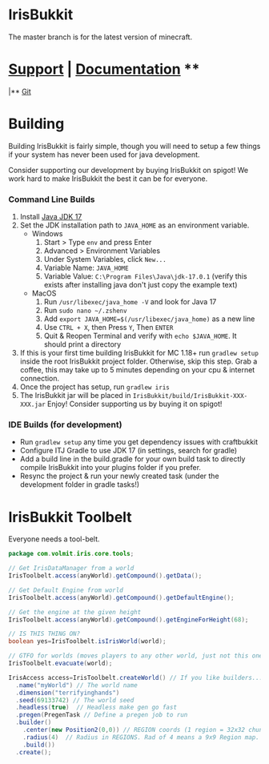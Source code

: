 # IrisBukkit

The master branch is for the latest version of minecraft.

# [Support](https://discord.gg/3xxPTpT) **|** [Documentation](https://docs.volmit.com/iris/) **
|** [Git](https://github.com/IrisDimensions)

# Building

Building IrisBukkit is fairly simple, though you will need to setup a few things if your system has never been used for
java
development.

Consider supporting our development by buying IrisBukkit on spigot! We work hard to make IrisBukkit the best it can be
for everyone.

### Command Line Builds

1. Install [Java JDK 17](https://www.oracle.com/java/technologies/javase/jdk17-archive-downloads.html)
2. Set the JDK installation path to `JAVA_HOME` as an environment variable.
    * Windows
        1. Start > Type `env` and press Enter
        2. Advanced > Environment Variables
        3. Under System Variables, click `New...`
        4. Variable Name: `JAVA_HOME`
        5. Variable Value: `C:\Program Files\Java\jdk-17.0.1` (verify this exists after installing java don't just copy
           the example text)
    * MacOS
        1. Run `/usr/libexec/java_home -V` and look for Java 17
        2. Run `sudo nano ~/.zshenv`
        3. Add `export JAVA_HOME=$(/usr/libexec/java_home)` as a new line
        4. Use `CTRL + X`, then Press `Y`, Then `ENTER`
        5. Quit & Reopen Terminal and verify with `echo $JAVA_HOME`. It should print a directory
3. If this is your first time building IrisBukkit for MC 1.18+ run `gradlew setup` inside the root IrisBukkit project
   folder.
   Otherwise, skip this step. Grab a coffee, this may take up to 5 minutes depending on your cpu & internet connection.
4. Once the project has setup, run `gradlew iris`
5. The IrisBukkit jar will be placed in `IrisBukkit/build/IrisBukkit-XXX-XXX.jar` Enjoy! Consider supporting us by
   buying it on spigot!

### IDE Builds (for development)

* Run `gradlew setup` any time you get dependency issues with craftbukkit
* Configure ITJ Gradle to use JDK 17 (in settings, search for gradle)
* Add a build line in the build.gradle for your own build task to directly compile IrisBukkit into your plugins folder
  if you
  prefer.
* Resync the project & run your newly created task (under the development folder in gradle tasks!)

# IrisBukkit Toolbelt

Everyone needs a tool-belt.

```java
package com.volmit.iris.core.tools;

// Get IrisDataManager from a world
IrisToolbelt.access(anyWorld).getCompound().getData();

// Get Default Engine from world
IrisToolbelt.access(anyWorld).getCompound().getDefaultEngine();

// Get the engine at the given height
IrisToolbelt.access(anyWorld).getCompound().getEngineForHeight(68);

// IS THIS THING ON?
boolean yes=IrisToolbelt.isIrisWorld(world);

// GTFO for worlds (moves players to any other world, just not this one)
IrisToolbelt.evacuate(world);

IrisAccess access=IrisToolbelt.createWorld() // If you like builders...
  .name("myWorld") // The world name
  .dimension("terrifyinghands")
  .seed(69133742) // The world seed
  .headless(true)  // Headless make gen go fast
  .pregen(PregenTask // Define a pregen job to run
  .builder()
    .center(new Position2(0,0)) // REGION coords (1 region = 32x32 chunks)
    .radius(4)  // Radius in REGIONS. Rad of 4 means a 9x9 Region map.
    .build())
  .create();
```
